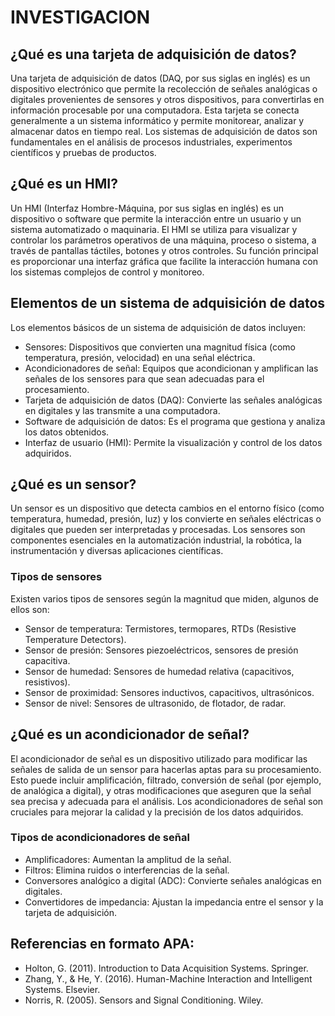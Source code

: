 # INVESTIGACION
## ¿Qué es una tarjeta de adquisición de datos?
Una tarjeta de adquisición de datos (DAQ, por sus siglas en inglés) es un dispositivo electrónico que permite la recolección de señales analógicas o digitales provenientes de sensores y otros dispositivos, para convertirlas en información procesable por una computadora. Esta tarjeta se conecta generalmente a un sistema informático y permite monitorear, analizar y almacenar datos en tiempo real. Los sistemas de adquisición de datos son fundamentales en el análisis de procesos industriales, experimentos científicos y pruebas de productos.
## ¿Qué es un HMI?
Un HMI (Interfaz Hombre-Máquina, por sus siglas en inglés) es un dispositivo o software que permite la interacción entre un usuario y un sistema automatizado o maquinaria. El HMI se utiliza para visualizar y controlar los parámetros operativos de una máquina, proceso o sistema, a través de pantallas táctiles, botones y otros controles. Su función principal es proporcionar una interfaz gráfica que facilite la interacción humana con los sistemas complejos de control y monitoreo.
## Elementos de un sistema de adquisición de datos
Los elementos básicos de un sistema de adquisición de datos incluyen:
-	Sensores: Dispositivos que convierten una magnitud física (como temperatura, presión, velocidad) en una señal eléctrica.
-	Acondicionadores de señal: Equipos que acondicionan y amplifican las señales de los sensores para que sean adecuadas para el procesamiento.
-	Tarjeta de adquisición de datos (DAQ): Convierte las señales analógicas en digitales y las transmite a una computadora.
-	Software de adquisición de datos: Es el programa que gestiona y analiza los datos obtenidos.
-	Interfaz de usuario (HMI): Permite la visualización y control de los datos adquiridos.
## ¿Qué es un sensor?
Un sensor es un dispositivo que detecta cambios en el entorno físico (como temperatura, humedad, presión, luz) y los convierte en señales eléctricas o digitales que pueden ser interpretadas y procesadas. Los sensores son componentes esenciales en la automatización industrial, la robótica, la instrumentación y diversas aplicaciones científicas.
### Tipos de sensores
Existen varios tipos de sensores según la magnitud que miden, algunos de ellos son:
- Sensor de temperatura: Termistores, termopares, RTDs (Resistive Temperature Detectors).
- Sensor de presión: Sensores piezoeléctricos, sensores de presión capacitiva.
- Sensor de humedad: Sensores de humedad relativa (capacitivos, resistivos).
-	Sensor de proximidad: Sensores inductivos, capacitivos, ultrasónicos.
-	Sensor de nivel: Sensores de ultrasonido, de flotador, de radar.
## ¿Qué es un acondicionador de señal?
El acondicionador de señal es un dispositivo utilizado para modificar las señales de salida de un sensor para hacerlas aptas para su procesamiento. Esto puede incluir amplificación, filtrado, conversión de señal (por ejemplo, de analógica a digital), y otras modificaciones que aseguren que la señal sea precisa y adecuada para el análisis. Los acondicionadores de señal son cruciales para mejorar la calidad y la precisión de los datos adquiridos.
### Tipos de acondicionadores de señal
-	Amplificadores: Aumentan la amplitud de la señal.
-	Filtros: Elimina ruidos o interferencias de la señal.
-	Conversores analógico a digital (ADC): Convierte señales analógicas en digitales.
-	Convertidores de impedancia: Ajustan la impedancia entre el sensor y la tarjeta de adquisición.

## Referencias en formato APA:
- Holton, G. (2011). Introduction to Data Acquisition Systems. Springer.
- Zhang, Y., & He, Y. (2016). Human-Machine Interaction and Intelligent Systems. Elsevier.
-	Norris, R. (2005). Sensors and Signal Conditioning. Wiley.

